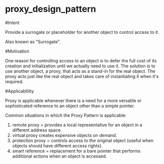 # proxy_design_pattern

#Intent

Provide a surrogate or placeholder for another object to control access to it.

Also known as "Surrogate".

#Motivation

One reason for controlling access to an object is to defer the full cost of its creation and initialization until we actually need to use it.  The solution is to use another object, a proxy, that acts as a stand-in for the real object.  The proxy acts just like the real object and takes care of instantiating it when it's required.

#Applicablility

Proxy is applicable whenever there is a need for a more versatile or sophisticated reference to an object other than a simple pointer.

Common situations in which the Proxy Pattern is applicable:
1) remote proxy = provides a local representative for an object in a different address space.
2) virtual proxy creates expensive objects on demand.
3) protection proxy = controls access to the original object (useful when objects should have different access rights).
4) smart reference = replacement for a bare pointer that performs additional actions when an object is accessed.

